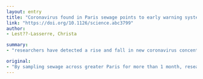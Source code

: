 ```yaml
---
layout: entry
title: "Coronavirus found in Paris sewage points to early warning system"
link: "https://doi.org/10.1126/science.abc3799"
author:
- Lest??-Lasserre, Christa

summary:
- "researchers have detected a rise and fall in new coronavirus concentrations. The technique can pick up a sharp rise in viral concentrations in sewage before cases explode in the clinic. It points to its potential as a cheap, noninvasive tool to warn against outbreaks, they say. Researchers say the new study is the first to show that the technique picks up sharp rises in viral levels. That points to potential as an inexpensive, non-invasive tool. They say the technique could pick up an increase before outbreak in greater Paris for more than a month in new study."

original:
- "By sampling sewage across greater Paris for more than 1 month, researchers have detected a rise and fall in novel coronavirus concentrations that correspond to the shape of the COVID-19 outbreak in the region, where a lockdown is now suppressing spread of the disease. Although several research groups have reported detecting coronavirus in wastewater, the researchers say the new study is the first to show that the technique can pick up a sharp rise in viral concentrations in sewage before cases explode in the clinic. That points to its potential as a cheap, noninvasive tool to warn against outbreaks, they say."
---
```


